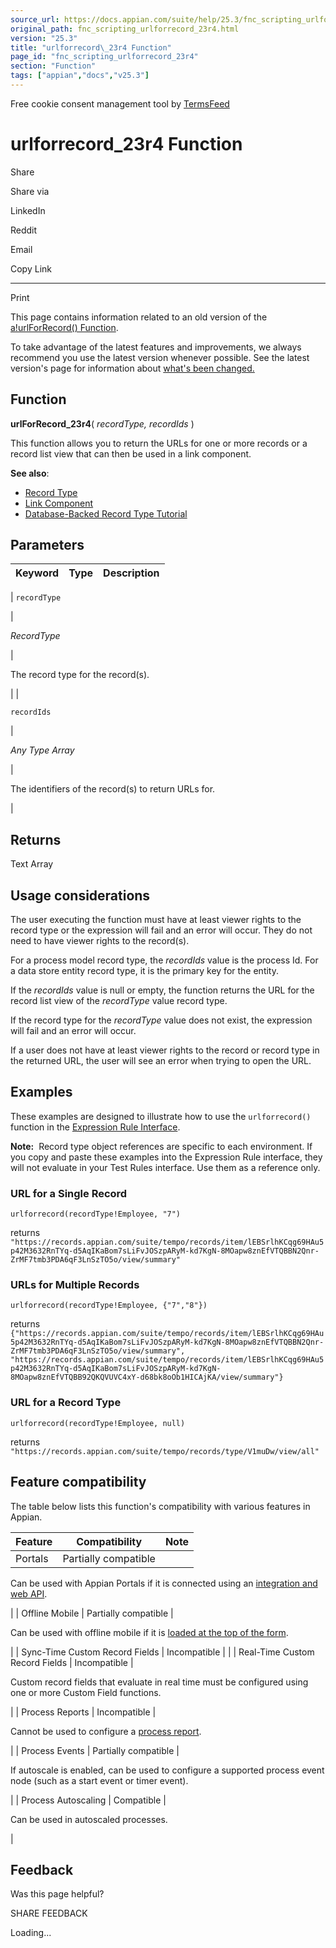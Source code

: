 ```yaml
---
source_url: https://docs.appian.com/suite/help/25.3/fnc_scripting_urlforrecord_23r4.html
original_path: fnc_scripting_urlforrecord_23r4.html
version: "25.3"
title: "urlforrecord\_23r4 Function"
page_id: "fnc_scripting_urlforrecord_23r4"
section: "Function"
tags: ["appian","docs","v25.3"]
---
```



Free cookie consent management tool by [TermsFeed](https://www.termsfeed.com/)

# urlforrecord\_23r4 Function

Share

Share via

LinkedIn

Reddit

Email

Copy Link

* * *

Print

This page contains information related to an old version of the [a!urlForRecord() Function](/suite/help/25.3/fnc_scripting_urlforrecord.html).

To take advantage of the latest features and improvements, we always recommend you use the latest version whenever possible. See the latest version's page for information about [what's been changed.](/suite/help/25.3/fnc_scripting_urlforrecord.html#Old_Version)

## Function

**urlForRecord\_23r4**( _recordType, recordIds_ )

This function allows you to return the URLs for one or more records or a record list view that can then be used in a link component.

**See also**:

-   [Record Type](Appian_Data_Types.html#record-type)
-   [Link Component](Link_Component.html)
-   [Database-Backed Record Type Tutorial](Records_Tutorial.html)

## Parameters

| Keyword | Type | Description |
| --- | --- | --- |
|
`recordType`

 |

_RecordType_

 |

The record type for the record(s).

 |
|

`recordIds`

 |

_Any Type Array_

 |

The identifiers of the record(s) to return URLs for.

 |

## Returns

Text Array

## Usage considerations

The user executing the function must have at least viewer rights to the record type or the expression will fail and an error will occur. They do not need to have viewer rights to the record(s).

For a process model record type, the _recordIds_ value is the process Id. For a data store entity record type, it is the primary key for the entity.

If the _recordIds_ value is null or empty, the function returns the URL for the record list view of the _recordType_ value record type.

If the record type for the _recordType_ value does not exist, the expression will fail and an error will occur.

If a user does not have at least viewer rights to the record or record type in the returned URL, the user will see an error when trying to open the URL.

## Examples

These examples are designed to illustrate how to use the `urlforrecord()` function in the [Expression Rule Interface](Expression_Rules.html).

**Note:**  Record type object references are specific to each environment. If you copy and paste these examples into the Expression Rule interface, they will not evaluate in your Test Rules interface. Use them as a reference only.

### URL for a Single Record

`urlforrecord(recordType!Employee, "7")`

returns `"https://records.appian.com/suite/tempo/records/item/lEBSrlhKCqg69HAu5p42M3632RnTYq-d5AqIKaBom7sLiFvJOSzpARyM-kd7KgN-8MOapw8znEfVTQBBN2Qnr-ZrMF7tmb3PDA6qF3LnSzTO5o/view/summary"`

### URLs for Multiple Records

`urlforrecord(recordType!Employee, {"7","8"})`

returns `{"https://records.appian.com/suite/tempo/records/item/lEBSrlhKCqg69HAu5p42M3632RnTYq-d5AqIKaBom7sLiFvJOSzpARyM-kd7KgN-8MOapw8znEfVTQBBN2Qnr-ZrMF7tmb3PDA6qF3LnSzTO5o/view/summary", "https://records.appian.com/suite/tempo/records/item/lEBSrlhKCqg69HAu5p42M3632RnTYq-d5AqIKaBom7sLiFvJOSzpARyM-kd7KgN-8MOapw8znEfVTQBB92QKQVUVC4xY-d68bk8oOb1HICAjKA/view/summary"}`

### URL for a Record Type

`urlforrecord(recordType!Employee, null)`

returns `"https://records.appian.com/suite/tempo/records/type/V1muDw/view/all"`

## Feature compatibility

The table below lists this function's compatibility with various features in Appian.

| Feature | Compatibility | Note |
| --- | --- | --- |
| Portals | Partially compatible |
Can be used with Appian Portals if it is connected using an [integration and web API](portals-design.html#using-partially-compatible-functions-and-objects-in-a-portal).

 |
| Offline Mobile | Partially compatible |

Can be used with offline mobile if it is [loaded at the top of the form](offline-mobile-design-best-practices.html#working-with-partially-compatible-functions).

 |
| Sync-Time Custom Record Fields | Incompatible |  |
| Real-Time Custom Record Fields | Incompatible |

Custom record fields that evaluate in real time must be configured using one or more Custom Field functions.

 |
| Process Reports | Incompatible |

Cannot be used to configure a [process report](Process_Reports.html).

 |
| Process Events | Partially compatible |

If autoscale is enabled, can be used to configure a supported process event node (such as a start event or timer event).

 |
| Process Autoscaling | Compatible |

Can be used in autoscaled processes.

 |

## Feedback

Was this page helpful?

SHARE FEEDBACK

Loading...